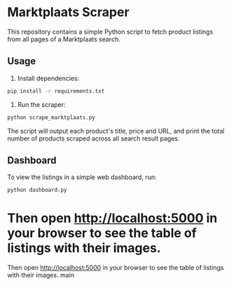 # Marktplaats Scraper

This repository contains a simple Python script to fetch product listings
from all pages of a Marktplaats search.

## Usage

1. Install dependencies:

```bash
pip install -r requirements.txt
```

1. Run the scraper:

```bash
python scrape_marktplaats.py
```

The script will output each product's title, price and URL, and print the
total number of products scraped across all search result pages.

## Dashboard

To view the listings in a simple web dashboard, run:

```bash
python dashboard.py
```

Then open [http://localhost:5000](http://localhost:5000) in your browser to see the table of listings with their images.
=======

Then open [http://localhost:5000](http://localhost:5000) in your browser to see
the table of listings with their images.
main
